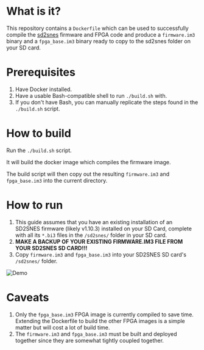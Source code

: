 # What is it?
This repository contains a `Dockerfile` which can be used to successfully compile the
[sd2snes](https://github.com/mrehkopf/sd2snes) firmware and FPGA code and produce a `firmware.im3` binary
and a `fpga_base.im3` binary ready to copy to the sd2snes folder on your SD card.

# Prerequisites
1. Have Docker installed.
1. Have a usable Bash-compatible shell to run `./build.sh` with.
1. If you don't have Bash, you can manually replicate the steps found in the `./build.sh` script.

# How to build
Run the `./build.sh` script.

It will build the docker image which compiles the firmware image.

The build script will then copy out the resulting `firmware.im3` and `fpga_base.im3` into the current directory.

# How to run
1. This guide assumes that you have an existing installation of an SD2SNES firmware (likely v1.10.3) installed
on your SD Card, complete with all its `*.bi3` files in the `/sd2snes/` folder in your SD card.
1. **MAKE A BACKUP OF YOUR EXISTING FIRMWARE.IM3 FILE FROM YOUR SD2SNES SD CARD!!!**
1. Copy `firmware.im3` and `fpga_base.im3` into your SD2SNES SD card's `/sd2snes/` folder.

![Demo](demo.jpg)

# Caveats
1. Only the `fpga_base.im3` FPGA image is currently compiled to save time. Extending the Dockerfile to build the
other FPGA images is a simple matter but will cost a lot of build time.
1. The `firmware.im3` and `fpga_base.im3` must be built and deployed together since they are somewhat tightly
coupled together.
